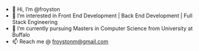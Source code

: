 - 👋 Hi, I’m @froyston
- 👀 I’m interested in Front End Development | Back End Development | Full Stack Engineering
- 🌱 I’m currently pursuing Masters in Computer Science from University at Buffalo
- 📫 Reach me @ froystonm@gmail.com

<!---
froyston/froyston is a ✨ special ✨ repository because its `README.md` (this file) appears on your GitHub profile.
You can click the Preview link to take a look at your changes.
--->
